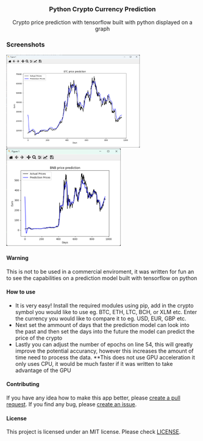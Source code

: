 

<div><h3 align="center">Python Crypto Currency Prediction</h3></div>
<p align="center">Crypto price prediction with tensorflow built with python displayed on a graph</p>
<p align="center">
</p>

### Screenshots
<p float="left">
  <img alt="BTC Page" src="assets/python_CBc9wZWEiH.png" width="350"/>
  <img alt="BNB Page" src="assets/python_O3a9itTWhc.png" width="300"/>
</p>

#### Warning
This is not to be used in a commercial enviroment, it was written for fun an to see the capabilities on a prediction model built with tensorflow on python 

#### How to use
- It is very easy! Install the required modules using pip, add in the crypto symbol you would like to use eg. BTC, ETH, LTC, BCH, or XLM etc. Enter the currency you would like to compare it to eg. USD, EUR, GBP etc.
- Next set the ammount of days that the prediction model can look into the past and then set the days into the future the model can predict the price of the crypto
- Lastly you can adjust the number of epochs on line 54, this will greatly improve the potential accurancy, however this increases the amount of time need to process the data.
**This does not use GPU acceleration it only uses CPU, it would be much faster if it was written to take advantage of the GPU

#### Contributing
If you have any idea how to make this app better, please [create a pull request](https://github.com/JaredWestley/Python-Crypto-Currency-Prediction/compare). If you find any bug, please [create an issue](https://github.com/JaredWestley/Python-Crypto-Currency-Prediction/issues/new).

#### License
This project is licensed under an MIT license. Please check [LICENSE](LICENSE).
